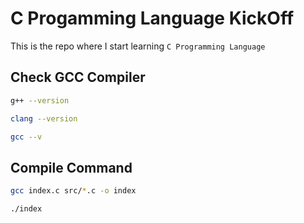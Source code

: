 # C Progamming Language KickOff

This is the repo where I start learning `C Programming Language`

## Check GCC Compiler

```bash
g++ --version
```

```bash
clang --version
```

```bash
gcc --v
```

## Compile Command

```bash
gcc index.c src/*.c -o index
```

```bash
./index
```
